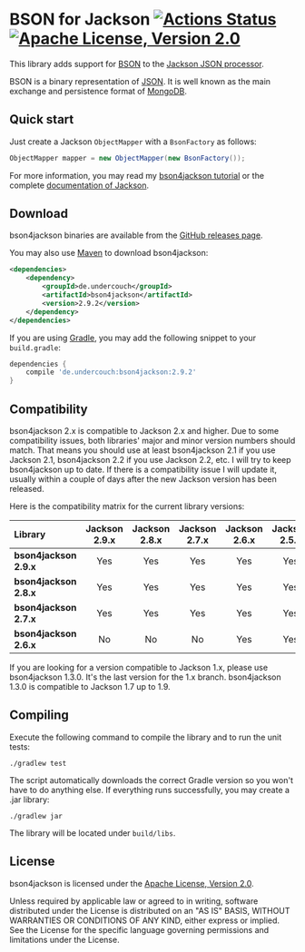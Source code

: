 # BSON for Jackson [![Actions Status](https://github.com/michel-kraemer/bson4jackson/workflows/CI/badge.svg)](https://github.com/michel-kraemer/bson4jackson/actions) [![Apache License, Version 2.0](https://img.shields.io/badge/license-Apache--2.0-blue.svg)](http://www.apache.org/licenses/LICENSE-2.0)

This library adds support for [BSON](http://bsonspec.org) to the
[Jackson JSON processor](https://github.com/FasterXML/jackson).

BSON is a binary representation of [JSON](https://json.org/). It is
well known as the main exchange and persistence
format of [MongoDB](https://www.mongodb.com/).

## Quick start

Just create a Jackson `ObjectMapper` with a `BsonFactory` as follows:

```java
ObjectMapper mapper = new ObjectMapper(new BsonFactory());
```

For more information, you may read my
[bson4jackson tutorial](https://michelkraemer.com/binary-json-with-bson4jackson)
or the complete [documentation of Jackson](https://github.com/FasterXML/jackson).

## Download

bson4jackson binaries are available from the
[GitHub releases page](https://github.com/michel-kraemer/bson4jackson/releases>).

You may also use [Maven](http://maven.apache.org/) to download bson4jackson:

```xml
<dependencies>
    <dependency>
        <groupId>de.undercouch</groupId>
        <artifactId>bson4jackson</artifactId>
        <version>2.9.2</version>
    </dependency>
</dependencies>
```

If you are using [Gradle](https://gradle.org/), you may add the
following snippet to your `build.gradle`:

```gradle
dependencies {
    compile 'de.undercouch:bson4jackson:2.9.2'
}
```

## Compatibility

bson4jackson 2.x is compatible to Jackson 2.x and higher. Due to some
compatibility issues, both libraries' major and minor version numbers
should match. That means you should use at least bson4jackson 2.1
if you use Jackson 2.1, bson4jackson 2.2 if you use Jackson 2.2, etc.
I will try to keep bson4jackson up to date. If there is a compatibility
issue I will update it, usually within a couple of days after the new
Jackson version has been released.

Here is the compatibility matrix for the current library versions:

Library                | Jackson 2.9.x | Jackson 2.8.x | Jackson 2.7.x | Jackson 2.6.x | Jackson 2.5.x
:----------------------|:-------------:|:-------------:|:-------------:|:-------------:|:-------------:
**bson4jackson 2.9.x** |      Yes      |      Yes      |      Yes      |      Yes      |      Yes
**bson4jackson 2.8.x** |      Yes      |      Yes      |      Yes      |      Yes      |      Yes
**bson4jackson 2.7.x** |      Yes      |      Yes      |      Yes      |      Yes      |      Yes
**bson4jackson 2.6.x** |      No       |      No       |      No       |      Yes      |      Yes

If you are looking for a version compatible to Jackson 1.x, please use
bson4jackson 1.3.0. It's the last version for the 1.x branch.
bson4jackson 1.3.0 is compatible to Jackson 1.7 up to 1.9.

## Compiling

Execute the following command to compile the library and to run the
unit tests:

    ./gradlew test

The script automatically downloads the correct Gradle version so you
won't have to do anything else. If everything runs successfully, you
may create a .jar library:

    ./gradlew jar

The library will be located under `build/libs`.

## License

bson4jackson is licensed under the
[Apache License, Version 2.0](http://www.apache.org/licenses/LICENSE-2.0).

Unless required by applicable law or agreed to in writing, software
distributed under the License is distributed on an "AS IS" BASIS,
WITHOUT WARRANTIES OR CONDITIONS OF ANY KIND, either express or implied.
See the License for the specific language governing permissions and
limitations under the License.
